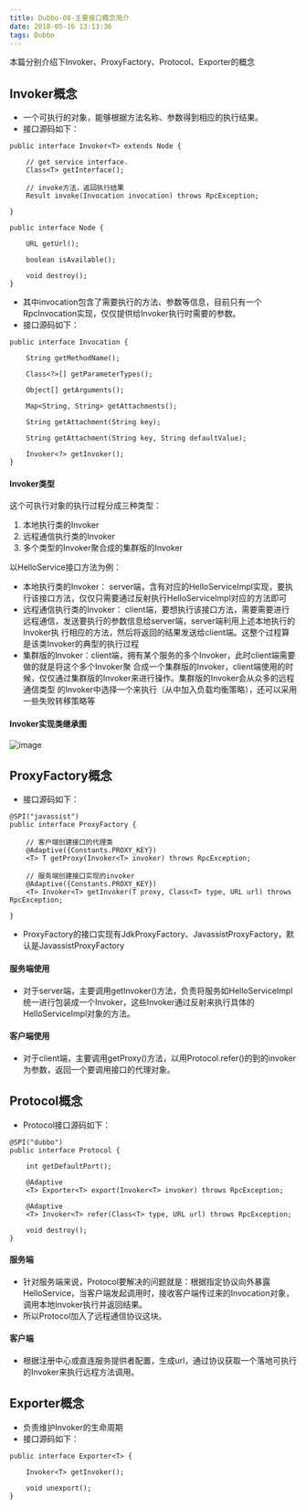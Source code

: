 ```yaml
---
title: Dubbo-08-主要接口概念简介
date: 2018-05-16 13:13:36
tags: Dubbo
---
```


本篇分别介绍下Invoker、ProxyFactory、Protocol、Exporter的概念

## Invoker概念
* 一个可执行的对象，能够根据方法名称、参数得到相应的执行结果。
* 接口源码如下：
```
public interface Invoker<T> extends Node {

    // get service interface.
    Class<T> getInterface();

    // invoke方法，返回执行结果
    Result invoke(Invocation invocation) throws RpcException;

}

public interface Node {

    URL getUrl();
    
    boolean isAvailable();

    void destroy();
}
```
* 其中invocation包含了需要执行的方法、参数等信息，目前只有一个RpcInvocation实现，仅仅提供给Invoker执行时需要的参数。
* 接口源码如下：
```
public interface Invocation {

	String getMethodName();

	Class<?>[] getParameterTypes();

	Object[] getArguments();

	Map<String, String> getAttachments();
	
	String getAttachment(String key);
	
	String getAttachment(String key, String defaultValue);

    Invoker<?> getInvoker();
}
```

#### Invoker类型
这个可执行对象的执行过程分成三种类型：
1. 本地执行类的Invoker
2. 远程通信执行类的Invoker
3. 多个类型的Invoker聚合成的集群版的Invoker

以HelloService接口方法为例：

* 本地执行类的Invoker： server端，含有对应的HelloServiceImpl实现，要执行该接口方法，仅仅只需要通过反射执行HelloServiceImpl对应的方法即可
* 远程通信执行类的Invoker： client端，要想执行该接口方法，需要需要进行远程通信，发送要执行的参数信息给server端，server端利用上述本地执行的Invoker执 行相应的方法，然后将返回的结果发送给client端。这整个过程算是该类Invoker的典型的执行过程
* 集群版的Invoker：client端，拥有某个服务的多个Invoker，此时client端需要做的就是将这个多个Invoker聚 合成一个集群版的Invoker，client端使用的时候，仅仅通过集群版的Invoker来进行操作。集群版的Invoker会从众多的远程通信类型 的Invoker中选择一个来执行（从中加入负载均衡策略），还可以采用一些失败转移策略等

#### Invoker实现类继承图
![image](https://note.youdao.com/yws/api/personal/file/039051E2456F4938ACE10C4359AF8304?method=download&shareKey=c38eb18da431458b8d7299713facff5c)

## ProxyFactory概念

* 接口源码如下：
```
@SPI("javassist")
public interface ProxyFactory {

    // 客户端创建接口的代理类
    @Adaptive({Constants.PROXY_KEY})
    <T> T getProxy(Invoker<T> invoker) throws RpcException;

    // 服务端创建接口实现的invoker
    @Adaptive({Constants.PROXY_KEY})
    <T> Invoker<T> getInvoker(T proxy, Class<T> type, URL url) throws RpcException;

}
```
* ProxyFactory的接口实现有JdkProxyFactory、JavassistProxyFactory，默认是JavassistProxyFactory 

#### 服务端使用
* 对于server端，主要调用getInvoker()方法，负责将服务如HelloServiceImpl统一进行包装成一个Invoker，这些Invoker通过反射来执行具体的HelloServiceImpl对象的方法。

#### 客户端使用
* 对于client端，主要调用getProxy()方法，以用Protocol.refer()的到的invoker为参数，返回一个要调用接口的代理对象。

## Protocol概念

* Protocol接口源码如下：
```
@SPI("dubbo")
public interface Protocol {
    
    int getDefaultPort();

    @Adaptive
    <T> Exporter<T> export(Invoker<T> invoker) throws RpcException;

    @Adaptive
    <T> Invoker<T> refer(Class<T> type, URL url) throws RpcException;

    void destroy();
}
```
#### 服务端
* 针对服务端来说，Protocol要解决的问题就是：根据指定协议向外暴露HelloService，当客户端发起调用时，接收客户端传过来的Invocation对象，调用本地Invoker执行并返回结果。
* 所以Protocol加入了远程通信协议这块。

#### 客户端
* 根据注册中心或直连服务提供者配置，生成url，通过协议获取一个落地可执行的Invoker来执行远程方法调用。

## Exporter概念
* 负责维护Invoker的生命周期
* 接口源码如下：
```
public interface Exporter<T> {
    
    Invoker<T> getInvoker();
    
    void unexport();
}
```
